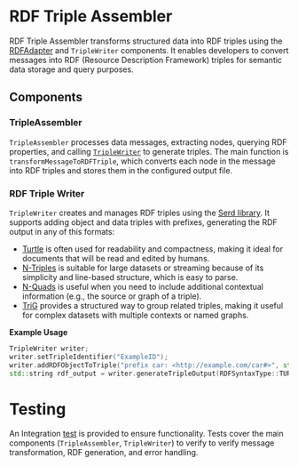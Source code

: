 # RDF Triple Assembler

RDF Triple Assembler transforms structured data into RDF triples using the [RDFAdapter](/cdsp/knowledge-layer/symbolic-reasoner/rdfox/README.md) and `TripleWriter` components. It enables developers to convert messages into RDF (Resource Description Framework) triples for semantic data storage and query purposes.

## Components

### TripleAssembler

`TripleAssembler` processes data messages, extracting nodes, querying RDF properties, and calling [`TripleWriter`](#rdf-triple-writer) to generate triples. The main function is `transformMessageToRDFTriple`, which converts each node in the message into RDF triples and stores them in the configured output file.

### RDF Triple Writer

`TripleWriter` creates and manages RDF triples using the [Serd library](https://drobilla.net/software/serd.html). It supports adding object and data triples with prefixes, generating the RDF output in any of this formats:

- [Turtle](https://www.w3.org/TR/turtle/) is often used for readability and compactness, making it ideal for documents that will be read and edited by humans.
- [N-Triples](https://www.w3.org/TR/n-triples/) is suitable for large datasets or streaming because of its simplicity and line-based structure, which is easy to parse.
- [N-Quads](https://www.w3.org/TR/n-quads/) is useful when you need to include additional contextual information (e.g., the source or graph of a triple).
- [TriG](https://www.w3.org/TR/trig/) provides a structured way to group related triples, making it useful for complex datasets with multiple contexts or named graphs.

**Example Usage**
```cpp
TripleWriter writer;
writer.setTripleIdentifier("ExampleID");
writer.addRDFObjectToTriple("prefix car: <http://example.com/car#>", std::make_tuple("car:Vehicle", "car:hasPart", "car:Engine"));
std::string rdf_output = writer.generateTripleOutput(RDFSyntaxType::TURTLE);
```

# Testing

An Integration [test](../tests/) is provided to ensure functionality. Tests cover the main components (`TripleAssembler`, `TripleWriter`) to verify to verify message transformation, RDF generation, and error handling.